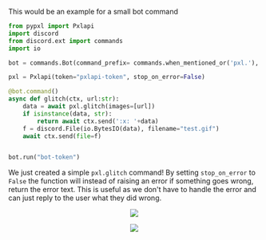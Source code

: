 This would be an example for a small bot command

```py
from pypxl import Pxlapi
import discord
from discord.ext import commands
import io

bot = commands.Bot(command_prefix= commands.when_mentioned_or('pxl.'), description="Testing pxlapi wrapper", case_insensitive=True)

pxl = Pxlapi(token="pxlapi-token", stop_on_error=False)

@bot.command()
async def glitch(ctx, url:str):
    data = await pxl.glitch(images=[url])
    if isinstance(data, str):
        return await ctx.send(':x: '+data)
    f = discord.File(io.BytesIO(data), filename="test.gif")
    await ctx.send(file=f)


bot.run("bot-token")
```
We just created a simple `pxl.glitch` command! By setting `stop_on_error` to `False` the function will instead of raising an error if something goes wrong, return the error text.
This is useful as we don't have to handle the error and can just reply to the user what they did wrong.

<p align="center">
  <a href"https://cdn.discordapp.com/attachments/757169610599694356/826965596360540190/unknown.png">
     <img src="https://cdn.discordapp.com/attachments/757169610599694356/826965596360540190/unknown.png?size=256">
  </a>
</p>
<p align="center">
  <a href"https://cdn.discordapp.com/attachments/757169610599694356/826968415608242236/unknown.png">
     <img src="https://cdn.discordapp.com/attachments/757169610599694356/826968415608242236/unknown.png?size=256">
  </a>
</p>
